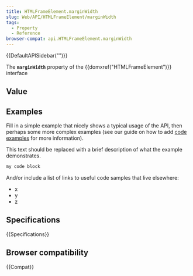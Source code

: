 ```yaml
---
title: HTMLFrameElement.marginWidth
slug: Web/API/HTMLFrameElement/marginWidth
tags:
  - Property
  - Reference
browser-compat: api.HTMLFrameElement.marginWidth
---
```

{{DefaultAPISidebar("")}}

The **`marginWidth`** property of the {{domxref("HTMLFrameElement")}} interface 

## Value



## Examples

Fill in a simple example that nicely shows a typical usage of the API, then perhaps some more complex examples (see our guide on how to add [code examples](/en-US/docs/MDN/Contribute/Structures/Code_examples) for more information).

This text should be replaced with a brief description of what the example demonstrates.

```js
my code block
```

And/or include a list of links to useful code samples that live elsewhere:

*   x
*   y
*   z

## Specifications

{{Specifications}}

## Browser compatibility

{{Compat}}


